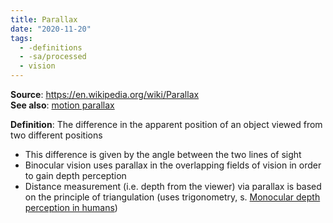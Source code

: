 ```yaml
---
title: Parallax
date: "2020-11-20"
tags:
  - -definitions
  - -sa/processed
  - vision
---
```


**Source**: <https://en.wikipedia.org/wiki/Parallax>  
**See also**: [motion parallax](definitions/motion-parallax.md)

**Definition**: The difference in the apparent position of an object viewed from two different positions

*   This difference is given by the angle between the two lines of sight
*   Binocular vision uses parallax in the overlapping fields of vision in order to gain depth perception
*   Distance measurement (i.e. depth from the viewer) via parallax is based on the principle of triangulation (uses trigonometry, s. [Monocular depth perception in humans](permanent/10-monocular-depth-perception.md))


